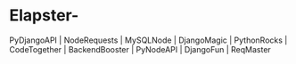 # Elapster-
PyDjangoAPI | NodeRequests | MySQLNode | DjangoMagic | PythonRocks | CodeTogether | BackendBooster | PyNodeAPI | DjangoFun | ReqMaster
